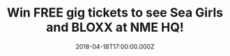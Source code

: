 ---
campaign-uuid: "c-81e94312-6b33-4fd3-8537-8746141eb208"
type: "Preview"
category: "competition"
date: "2018-04-18T17:00:00.000Z"
end-date: "2018-04-29T23:59:00.000Z"
disable-form: false
is_promoted: false
has_entry_page: true
title: "Win FREE gig tickets to see Sea Girls and BLOXX at NME HQ!"
competition-description: "<p>Want to hear some epic live music? Then you won't want\
  \ to miss this...\r\nNME is opening it's doors to host an exclusive lock-in gig\
  \ in association with 19 Crimes Winery – and we've got a limited amount of FREE\
  \ tickets to give away, Want in?</p> \r\n<p>You can get your hands on one of 35\
  \ pairs of tickets to see Sea Girls and BLOXX at NME HQ in London on Thursday 3\
  \ May 2018! All you need to do is enter your details and you could be swaying along\
  \ in the crowd, wine in hand as the alt rock/indie pop bands fill your ears with\
  \ their favourite songs!</p>"
hero-header: "Win FREE gig tickets to see Sea Girls and BLOXX at NME HQ in London!"
terms-confirmation: "N/A"
banner-img: "https://assets.expresslyapp.com/asset-096212a9-b929-44d8-8c2a-6833a5f8797c.jpg"
logo-left-href: "http://nme.com/"
logo-left-image: "https://assets.expresslyapp.com/asset-a0cc17b4-34d1-4316-9699-1b6a0fb68bf5.jpg"
logo-left-title: "NME"
bg-image-hero: "https://assets.expresslyapp.com/asset-d0bfed59-bdd3-4672-8454-3e3deea5fa7d.jpg"
bg-image-first: "https://assets.expresslyapp.com/asset-39302f83-1ee7-4a2b-bf3b-83c5c42ebcbf.jpg"
bg-image-second: "https://assets.expresslyapp.com/asset-d2f1333f-a7b0-4ac9-b7b8-245b0052e523.jpg"
bg-image-third: "https://assets.expresslyapp.com/asset-6c52b6a8-8f05-4ea0-8fdf-1be034e9bd27.jpg"
section1-content: "<p>If you don't already know, one of the most exciting new indie\
  \ bands on the bloc – Sea Girls – are all set to take to the stage!</p>\r\n<p>It\
  \ can be easy to simiss four-piece indie bands as simply one of many, but Sea Girls\
  \ have something gloriously special up their sleeves! Led by the prowling and captivating\
  \ figure of frontman Henry Camamile; this is one gig you shouldn't miss!</p>"
section2-content: "Sea Girls are not the only special guests: BLOXX are known to fuse\
  \ grungy undertones with classic indie-influenced melodies to create their unique,\
  \ yet comfortably familiar sound that's most evident at their live shows!"
section3-content: "<p>If you're a big fan of Sea Girls and BLOXX, or just up for a\
  \ banging night out, complete the form below!</p> \r\n<p>But hurry! the competition\
  \ closes on Sunday 29 April at 23:59! Over 18s only and ID will be required. Winners\
  \ will be contacted via email on Monday 30 April 2018 to confirm attendance!</p>\r\
  \n<p>Good luck!</p>"
entry-title: "Win FREE gig tickets to see Sea Girls and BLOXX at NME HQ in London\
  \ on 3 May 2018!"
entry-content: "Dance along to some banging tunes courtesy of Sea Girls and BLOXX\
  \ at the next NME Lock In in association with 19 Crimes Winery at NME's HQ in London.\
  \ Good luck!"
has-winner: false
prize-description: "One pair of 35 tickets to see Sea Girls and BLOXX at NME HQ."
prize-restrictions: "Over 18s only and ID will be required."
---